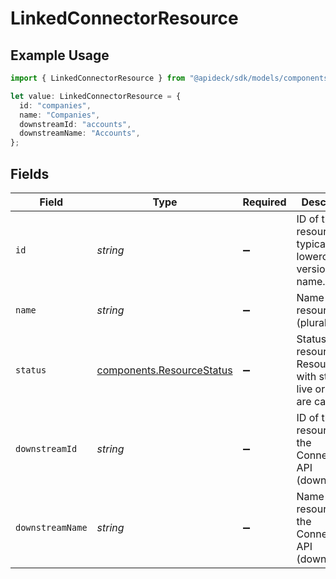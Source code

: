 # LinkedConnectorResource

## Example Usage

```typescript
import { LinkedConnectorResource } from "@apideck/sdk/models/components";

let value: LinkedConnectorResource = {
  id: "companies",
  name: "Companies",
  downstreamId: "accounts",
  downstreamName: "Accounts",
};
```

## Fields

| Field                                                                    | Type                                                                     | Required                                                                 | Description                                                              | Example                                                                  |
| ------------------------------------------------------------------------ | ------------------------------------------------------------------------ | ------------------------------------------------------------------------ | ------------------------------------------------------------------------ | ------------------------------------------------------------------------ |
| `id`                                                                     | *string*                                                                 | :heavy_minus_sign:                                                       | ID of the resource, typically a lowercased version of name.              | companies                                                                |
| `name`                                                                   | *string*                                                                 | :heavy_minus_sign:                                                       | Name of the resource (plural)                                            | Companies                                                                |
| `status`                                                                 | [components.ResourceStatus](../../models/components/resourcestatus.md)   | :heavy_minus_sign:                                                       | Status of the resource. Resources with status live or beta are callable. |                                                                          |
| `downstreamId`                                                           | *string*                                                                 | :heavy_minus_sign:                                                       | ID of the resource in the Connector's API (downstream)                   | accounts                                                                 |
| `downstreamName`                                                         | *string*                                                                 | :heavy_minus_sign:                                                       | Name of the resource in the Connector's API (downstream)                 | Accounts                                                                 |